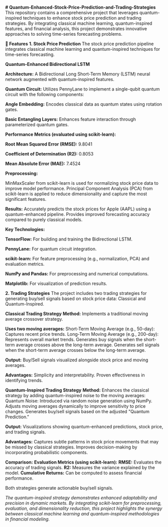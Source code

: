 **﻿# Quantum-Enhanced-Stock-Price-Prediction-and-Trading-Strategies**
 This repository contains a comprehensive project that leverages quantum-inspired techniques to enhance stock price prediction and trading strategies. By integrating classical machine learning, quantum-inspired features, and financial analysis, this project demonstrates innovative approaches to solving time-series forecasting problems.

**🚀 Features**
**1. Stock Price Prediction**
The stock price prediction pipeline integrates classical machine learning and quantum-inspired techniques for time-series forecasting.

**Quantum-Enhanced Bidirectional LSTM**

**Architecture:** A Bidirectional Long Short-Term Memory (LSTM) neural network augmented with quantum-inspired features.

**Quantum Circuit:** Utilizes PennyLane to implement a single-qubit quantum circuit with the following components:

**Angle Embedding:** Encodes classical data as quantum states using rotation gates.

**Basic Entangling Layers:** Enhances feature interaction through parameterized quantum gates.

**Performance Metrics (evaluated using scikit-learn):**

**Root Mean Squared Error (RMSE):** 9.8041

**Coefficient of Determination (R2):** 0.8053

**Mean Absolute Error (MAE):** 7.4524

**Preprocessing:**

MinMaxScaler from scikit-learn is used for normalizing stock price data to improve model performance.
Principal Component Analysis (PCA) from scikit-learn is applied to reduce dimensionality and capture the most significant features.

**Results:**
Accurately predicts the stock prices for Apple (AAPL) using a quantum-enhanced pipeline.
Provides improved forecasting accuracy compared to purely classical models.

**Key Technologies:**

**TensorFlow:** For building and training the Bidirectional LSTM.

**PennyLane:** For quantum circuit integration.

**scikit-learn:** For feature preprocessing (e.g., normalization, PCA) and evaluation metrics.

**NumPy and Pandas:** For preprocessing and numerical computations.

**Matplotlib:** For visualization of prediction results.

**2. Trading Strategies**
The project includes two trading strategies for generating buy/sell signals based on stock price data: Classical and Quantum-Inspired.

**Classical Trading Strategy**
**Method:**
Implements a traditional moving average crossover strategy.

**Uses two moving averages:**
Short-Term Moving Average (e.g., 50-day): Captures recent price trends.
Long-Term Moving Average (e.g., 200-day): Represents overall market trends.
Generates buy signals when the short-term average crosses above the long-term average.
Generates sell signals when the short-term average crosses below the long-term average.

**Output:**
Buy/Sell signals visualized alongside stock price and moving averages.

**Advantages:**
Simplicity and interpretability.
Proven effectiveness in identifying trends.

**Quantum-Inspired Trading Strategy**
**Method:**
Enhances the classical strategy by adding quantum-inspired noise to the moving averages:
Quantum Noise: Introduced via random noise generation using NumPy.
Adjusts moving averages dynamically to improve sensitivity to price changes.
Generates buy/sell signals based on the adjusted "Quantum Prediction."

**Output:**
Visualizations showing quantum-enhanced predictions, stock price, and trading signals.

**Advantages:**
Captures subtle patterns in stock price movements that may be missed by classical strategies.
Improves decision-making by incorporating probabilistic components.

**Comparison:**
**Evaluation Metrics (using scikit-learn):**
**RMSE:** Evaluates the accuracy of trading signals.
**R2:** Measures the variance explained by the model.
**Cumulative Returns:** Can be computed to assess financial performance.

Both strategies generate actionable buy/sell signals.

_The quantum-inspired strategy demonstrates enhanced adaptability and precision in dynamic markets.
By integrating scikit-learn for preprocessing, evaluation, and dimensionality reduction, this project highlights the synergy between classical machine learning and quantum-inspired methodologies in financial modeling._
